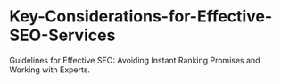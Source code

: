 # Key-Considerations-for-Effective-SEO-Services
Guidelines for Effective SEO: Avoiding Instant Ranking Promises and Working with Experts.
